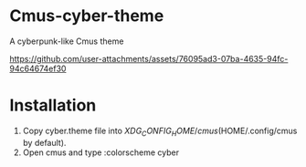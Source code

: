 # Cmus-cyber-theme
A cyberpunk-like Cmus theme

https://github.com/user-attachments/assets/76095ad3-07ba-4635-94fc-94c64674ef30

# Installation
1. Copy cyber.theme file into $XDG_CONFIG_HOME/cmus ($HOME/.config/cmus by default).
2. Open cmus and type :colorscheme cyber
